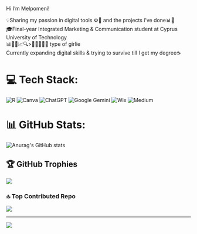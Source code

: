 Hi I’m Melpomeni!

💡Sharing my passion in digital tools ⚙️🧠 and the projects i’ve done📊🎯<br>
🎓Final-year Integrated Marketing & Communication student at Cyprus University of Technology<br>
📊🧠💼📈🔍>🎥📸✨🎨📲 type of girlie<br>
Currently expanding digital skills & trying to survive till I get my degree☕<br>

# 💻 Tech Stack:
![R](https://img.shields.io/badge/r-%23276DC3.svg?style=for-the-badge&logo=r&logoColor=white) ![Canva](https://img.shields.io/badge/Canva-%2300C4CC.svg?style=for-the-badge&logo=Canva&logoColor=white)
![ChatGPT](https://img.shields.io/badge/chatGPT-74aa9c?style=for-the-badge&logo=openai&logoColor=white)
![Google Gemini](https://img.shields.io/badge/google%20gemini-8E75B2?style=for-the-badge&logo=google%20gemini&logoColor=white)
![Wix](https://img.shields.io/badge/wix-000?style=for-the-badge&logo=wix&logoColor=white)
![Medium](https://img.shields.io/badge/Medium-12100E?style=for-the-badge&logo=medium&logoColor=white)

# 📊 GitHub Stats:
![Anurag's GitHub stats](https://github-readme-stats.vercel.app/api?username=melpo2004&theme=neon&show_icons=true)

## 🏆 GitHub Trophies
![](https://github-profile-trophy.vercel.app/?username=melpo2004&theme=neon&no-frame=false&no-bg=true&margin-w=4)

### 🔝 Top Contributed Repo
![](https://github-contributor-stats.vercel.app/api?username=melpo2004&limit=5&theme=dark&combine_all_yearly_contributions=true)

---
[![](https://visitcount.itsvg.in/api?id=melpo2004&icon=9&color=11)](https://visitcount.itsvg.in)

<!-- Proudly created with GPRM ( https://gprm.itsvg.in ) -->

